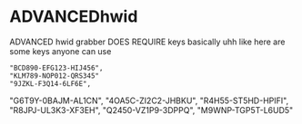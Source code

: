 # ADVANCEDhwid
ADVANCED hwid grabber DOES REQUIRE keys basically uhh like here are some keys anyone can use 

    "BCD890-EFG123-HIJ456",
    "KLM789-NOP012-QRS345"
    "9JZKL-F3Q14-6LF6E",
   "G6T9Y-0BAJM-AL1CN",
   "4OA5C-ZI2C2-JHBKU",
    "R4H55-ST5HD-HPIFI",
    "R8JPJ-UL3K3-XF3EH",
    "Q2450-VZ1P9-3DPPQ",
    "M9WNP-TGP5T-L6UD5"
